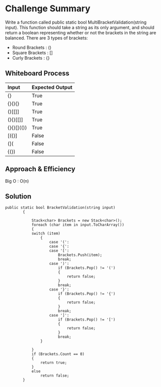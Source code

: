 # Challenge Summary
Write a function called public static bool MultiBracketValidation(string input). This function should take a string as its only argument, and should return a boolean representing whether or not the brackets in the string are balanced. There are 3 types of brackets:
* Round Brackets : ()
* Square Brackets : []
* Curly Brackets : {}

## Whiteboard Process
| Input | Expected Output |
| :----------- | :----------- |
| \{\} | True |
| \{\}()\{\}| True|
| ()[[]] | True |
| ()\{\}[[]] | True |
| \{\}\{\}\[\](()) | True |
| [(\{\}] | False |
| (]( | False|
| {(}) | False|

## Approach & Efficiency
Big O : O(n) 

## Solution
```
public static bool BracketValidation(string input)
        {

            Stack<char> Brackets = new Stack<char>();
            foreach (char item in input.ToCharArray())
            {
            switch (item)
                {
                    case '(':
                    case '{':
                    case '[':
                        Brackets.Push(item);
                        break;
                    case ')':
                        if (Brackets.Pop() != '(')
                        {
                            return false;
                        }
                        break;
                    case '}':
                        if (Brackets.Pop() != '{')
                        {
                            return false;
                        }
                        break;
                    case ']':
                        if (Brackets.Pop() != '[')
                        {
                            return false;
                        }
                        break;
                }
            
            }
            if (Brackets.Count == 0)
            {
                return true;
            }
            else
                return false;
        }
```
